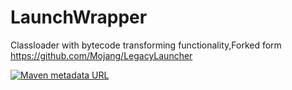# LaunchWrapper
Classloader with bytecode transforming functionality,Forked form https://github.com/Mojang/LegacyLauncher

[![Maven metadata URL](https://img.shields.io/maven-metadata/v?metadataUrl=https%3A%2F%2Fmaven.enaium.cn%2Fcn%2Fenaium%2Flaunchwrapper%2Fmaven-metadata.xml&style=for-the-badge)](https://maven.enaium.cn/)

